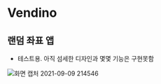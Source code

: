 # Vendino
## 랜덤 좌표 앱
 
 - 테스트용. 아직 섬세한 디자인과 몇몇 기능은 구현못함
 
![화면 캡처 2021-09-09 214546](https://user-images.githubusercontent.com/90390896/132688237-dfbb8b64-cd82-4d31-8c13-395720d77f43.png)

